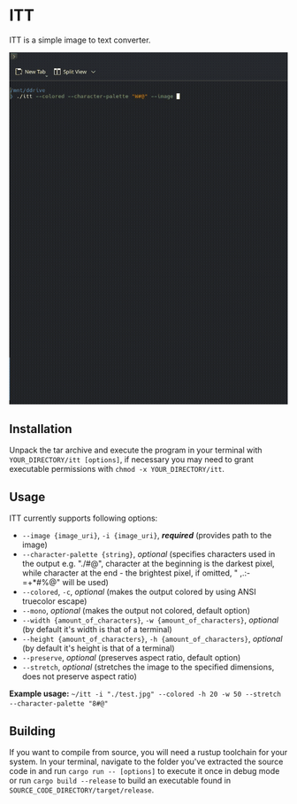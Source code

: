 ITT
====

ITT is a simple image to text converter.

![ITT Usage](showcase.gif)

Installation
------------

Unpack the tar archive and execute the program in your terminal with `YOUR_DIRECTORY/itt [options]`,
if necessary you may need to grant executable permissions with `chmod -x YOUR_DIRECTORY/itt`.

Usage
-----

ITT currently supports following options:
- `--image {image_uri}`, `-i {image_uri}`,   **_required_**   (provides path to the image)
- `--character-palette {string}`,   _optional_   (specifies characters used in the output e.g. "./#@", character at the beginning is the darkest pixel, while character at the end - the brightest pixel, if omitted, " ,.:-=+*#%@" will be used)
- `--colored`, `-c`,   _optional_   (makes the output colored by using ANSI truecolor escape)
- `--mono`,   _optional_   (makes the output not colored, default option)
- `--width {amount_of_characters}`, `-w {amount_of_characters}`,   _optional_   (by default it's width is that of a terminal)
- `--height {amount_of_characters}`, `-h {amount_of_characters}`,   _optional_   (by default it's height is that of a terminal)
- `--preserve`,   _optional_   (preserves aspect ratio, default option)
- `--stretch`,   _optional_   (stretches the image to the specified dimensions, does not preserve aspect ratio)

**Example usage:**
`~/itt -i "./test.jpg" --colored -h 20 -w 50 --stretch --character-palette "8#@"`

Building
--------

If you want to compile from source, you will need a rustup toolchain for your system.
In your terminal, navigate to the folder you've extracted the source code in and run `cargo run -- [options]` to execute it once in debug mode or run `cargo build --release` to build an executable found in `SOURCE_CODE_DIRECTORY/target/release`.
